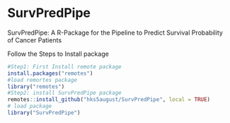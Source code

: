 # SurvPredPipe
SurvPredPipe: A R-Package for the Pipeline to Predict Survival Probability of Cancer Patients

Follow the Steps to Install package 
```r
#Step1: First Install remote package
install.packages("remotes") 
#load remortes package
library("remotes")
#Step2: install SurvPredPipe package
remotes::install_github("hks5august/SurvPredPipe", local = TRUE)
# load package
library("SurvPredPipe") 
